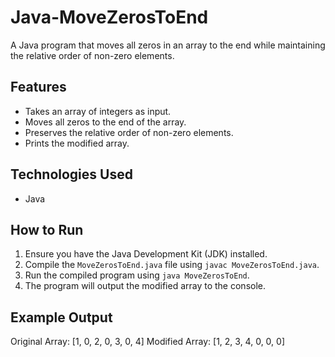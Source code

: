 # Java-MoveZerosToEnd

A Java program that moves all zeros in an array to the end while maintaining the relative order of non-zero elements.

## Features

* Takes an array of integers as input.
* Moves all zeros to the end of the array.
* Preserves the relative order of non-zero elements.
* Prints the modified array.

## Technologies Used

* Java

## How to Run

1.  Ensure you have the Java Development Kit (JDK) installed.
2.  Compile the `MoveZerosToEnd.java` file using `javac MoveZerosToEnd.java`.
3.  Run the compiled program using `java MoveZerosToEnd`.
4.  The program will output the modified array to the console.

## Example Output
Original Array: [1, 0, 2, 0, 3, 0, 4]
Modified Array: [1, 2, 3, 4, 0, 0, 0]
